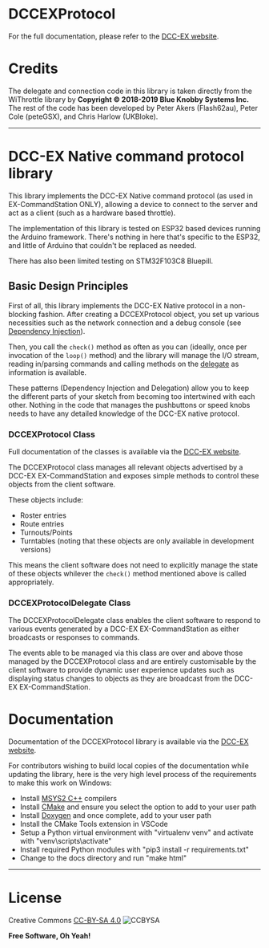 
# DCCEXProtocol

For the full documentation, please refer to the [DCC-EX website](https://dcc-ex.com/DCCEXProtocol/index.html).

# Credits

The delegate and connection code in this library is taken directly from the WiThrottle library by **Copyright © 2018-2019 Blue Knobby Systems Inc.**
The rest of the code has been developed by Peter Akers (Flash62au), Peter Cole (peteGSX), and Chris Harlow (UKBloke).

----

# DCC-EX Native command protocol library

This library implements the DCC-EX Native command protocol (as used in EX-CommandStation ONLY), allowing a device to connect to the server and act as a client (such as a hardware based throttle).

The implementation of this library is tested on ESP32 based devices running the Arduino framework. There's nothing in here that's specific to the ESP32, and little of Arduino that couldn't be replaced as needed.

There has also been limited testing on STM32F103C8 Bluepill.

## Basic Design Principles

First of all, this library implements the DCC-EX Native protocol in a non-blocking fashion. After creating a DCCEXProtocol object, you set up various necessities such as the network connection and a debug console (see [Dependency Injection][depinj]).

Then, you call the ```check()``` method as often as you can (ideally, once per invocation of the ```loop()``` method) and the library will manage the I/O stream, reading in/parsing commands and calling methods on the [delegate] as information is available.

These patterns (Dependency Injection and Delegation) allow you to keep the different parts of your sketch from becoming too intertwined with each other. Nothing in the code that manages the pushbuttons or speed knobs needs to have any detailed knowledge of the DCC-EX native protocol.

### DCCEXProtocol Class

Full documentation of the classes is available via the [DCC-EX website](https://dcc-ex.com/DCCEXProtocol/index.html).

The DCCEXProtocol class manages all relevant objects advertised by a DCC-EX EX-CommandStation and exposes simple methods to control these objects from the client software.

These objects include:

- Roster entries
- Route entries
- Turnouts/Points
- Turntables (noting that these objects are only available in development versions)

This means the client software does not need to explicitly manage the state of these objects whilever the ```check()``` method mentioned above is called appropriately.

### DCCEXProtocolDelegate Class

The DCCEXProtocolDelegate class enables the client software to respond to various events generated by a DCC-EX EX-CommandStation as either broadcasts or responses to commands.

The events able to be managed via this class are over and above those managed by the DCCEXProtocol class and are entirely customisable by the client software to provide dynamic user experience updates such as displaying status changes to objects as they are broadcast from the DCC-EX EX-CommandStation.

# Documentation

Documentation of the DCCEXProtocol library is available via the [DCC-EX website](file:///C:/Code/DCCEXProtocol/docs/_build/html/index.html).

For contributors wishing to build local copies of the documentation while updating the library, here is the very high level process of the requirements to make this work on Windows:

- Install [MSYS2 C++](https://code.visualstudio.com/docs/cpp/config-mingw#_prerequisites) compilers
- Install [CMake](https://cmake.org/download/) and ensure you select the option to add to your user path
- Install [Doxygen](https://www.doxygen.nl/download.html) and once complete, add to your user path
- Install the CMake Tools extension in VSCode
- Setup a Python virtual environment with "virtualenv venv" and activate with "venv\scripts\activate"
- Install required Python modules with "pip3 install -r requirements.txt"
- Change to the docs directory and run "make html"

----

# License

Creative Commons [CC-BY-SA 4.0][CCBYSA]   ![CCBYSA](https://i.creativecommons.org/l/by-sa/4.0/88x31.png)

**Free Software, Oh Yeah!**

[//]: # (These are reference links used in the body of this note and get stripped out when the markdown processor does its job. There is no need to format nicely because it shouldn't be seen. Thanks SO - http://stackoverflow.com/questions/4823468/store-comments-in-markdown-syntax)

   [depinj]: <https://en.wikipedia.org/wiki/Dependency_injection>
   [delegate]: <https://en.wikipedia.org/wiki/Delegation_(object-oriented_programming)>
   [CCBYSA]: <http://creativecommons.org/licenses/by-sa/4.0/>
